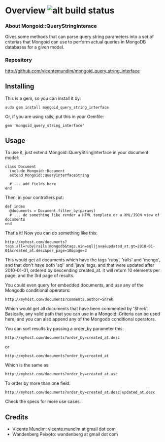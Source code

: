 # Overview ![alt build status](https://secure.travis-ci.org/vicentemundim/query_string_interface.png "Build Status")

### About Mongoid::QueryStringInterace

Gives some methods that can parse query string parameters into a set of criterias
that Mongoid can use to perform actual queries in MongoDB databases for a given
model.

### Repository

http://github.com/vicentemundim/mongoid_query_string_interface

## Installing

This is a gem, so you can install it by:

    sudo gem install mongoid_query_string_interface

Or, if you are using rails, put this in your Gemfile:

    gem 'mongoid_query_string_interface'

## Usage

To use it, just extend Mongoid::QueryStringInterface in your document model:

    class Document
      include Mongoid::Document
      extend Mongoid::QueryInterfaceString

      # ... add fields here
    end

Then, in your controllers put:

    def index
      @documents = Document.filter_by(params)
      # ... do something like render a HTML template or a XML/JSON view of documents
    end

That's it! Now you can do something like this:

    http://myhost.com/documents?tags.all=ruby|rails|mongodb&tags.nin=sql|java&updated_at.gt=2010-01-01&created_at.desc&per_page=10&page=3

This would get all documents which have the tags 'ruby', 'rails' and 'mongo',
and that don't have both 'sql' and 'java' tags, and that were updated after
2010-01-01, ordered by descending created_at. It will return 10 elements per
page, and the 3rd page of results.

You could even query for embedded documents, and use any of the Mongodb
conditional operators:

    http://myhost.com/documents?comments.author=Shrek

Which would get all documents that have been commented by 'Shrek'. Basically,
any valid path that you can use in a Mongoid::Criteria can be used here, and
you can also append any of the Mongodb conditional operators.

You can sort results by passing a order_by parameter this:

    http://myhost.com/documents?order_by=created_at.desc

or

    http://myhost.com/documents?order_by=created_at

Which is the same as:

    http://myhost.com/documents?order_by=created_at.asc

To order by more than one field:

    http://myhost.com/documents?order_by=created_at.desc|updated_at.desc

Check the specs for more use cases.

## Credits

- Vicente Mundim: vicente.mundim at gmail dot com
- Wandenberg Peixoto: wandenberg at gmail dot com
